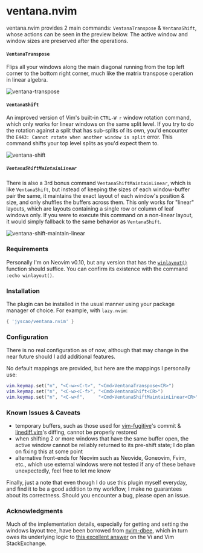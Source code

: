 # ventana.nvim

ventana.nvim provides 2 main commands: `VentanaTranspose` & `VentanaShift`, whose actions can be
seen in the preview below. The active window and window sizes are preserved after the operations.

#### `VentanaTranspose`

Flips all your windows along the main diagonal running from the top left corner to the bottom right
corner, much like the matrix transpose operation in linear algebra.

![ventana-transpose](https://github.com/jyscao/ventana.nvim/assets/12605746/a14621cc-86bb-4524-a3ab-3dd0c55e0bef)



#### `VentanaShift`

An improved version of Vim's built-in `CTRL-W r` window rotation command, which only works for
linear windows on the same split level. If you try to do the rotation against a split that has
sub-splits of its own, you'd encounter the `E443: Cannot rotate when another window is split`
error. This command shifts your top level splits as you'd expect them to.

![ventana-shift](https://github.com/jyscao/ventana.nvim/assets/12605746/56aa9b57-aa18-4a8b-be25-c390e39523ce)



##### `VentanaShiftMaintainLinear`

There is also a 3rd bonus command `VentanaShiftMaintainLinear`, which is like `VentanaShift`, but
instead of keeping the sizes of each window-buffer pair the same, it maintains the exact layout
of each window's position & size, and only shuffles the buffers across them. This only works for
"linear" layouts, which are layouts containing a single row or column of leaf windows only. If you
were to execute this command on a non-linear layout, it would simply fallback to the same behavior
as `VentanaShift`.

![ventana-shift-maintain-linear](https://github.com/jyscao/ventana.nvim/assets/12605746/904b73e2-db0d-46ef-939c-d6825f27eb8f)



### Requirements

Personally I'm on Neovim v0.10, but any version that has the
[`winlayout()`](https://neovim.io/doc/user/builtin.html#winlayout()) function should suffice. You
can confirm its existence with the command `:echo winlayout()`.

### Installation

The plugin can be installed in the usual manner using your package manager of choice. For example,
with `lazy.nvim`:

```lua
{ 'jyscao/ventana.nvim' }
```



### Configuration

There is no real configuration as of now, although that may change in the near future should I add
additional features.

No default mappings are provided, but here are the mappings I personally use:

```lua
vim.keymap.set("n", "<C-w><C-t>", "<Cmd>VentanaTranspose<CR>")
vim.keymap.set("n", "<C-w><C-f>", "<Cmd>VentanaShift<CR>")
vim.keymap.set("n", "<C-w>f",     "<Cmd>VentanaShiftMaintainLinear<CR>")
```



### Known Issues & Caveats

* temporary buffers, such as those used for [vim-fugitive](https://github.com/tpope/vim-fugitive)'s
commit & [linediff.vim](https://github.com/AndrewRadev/linediff.vim)'s diffing, cannot be properly
restored
* when shifting 2 or more windows that have the same buffer open, the active window cannot be
reliably returned to its pre-shift state; I do plan on fixing this at some point
* alternative front-ends for Neovim such as Neovide, Goneovim, Fvim, etc., which use external
windows were not tested if any of these behave unexpectedly, feel free to let me know

Finally, just a note that even though I do use this plugin myself everyday, and find it to be a
good addition to my workflow, I make no guarantees about its correctness. Should you encounter a
bug, please open an issue.



### Acknowledgments

Much of the implementation details, especially for getting
and setting the windows layout tree, have been borrowed from
[nvim-dbee](https://github.com/kndndrj/nvim-dbee/blob/master/lua/dbee/layouts/tools.lua),
which in turn owes its underlying logic to [this excellent
answer](https://vi.stackexchange.com/a/22545/24816) on the Vi and Vim StackExchange.
